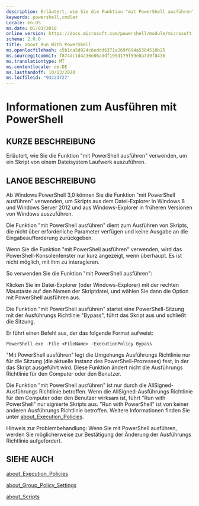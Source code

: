 ```yaml
---
description: Erläutert, wie Sie die Funktion "mit PowerShell ausführen" verwenden, um ein Skript von einem Dateisystem Laufwerk auszuführen.
keywords: powershell,cmdlet
Locale: en-US
ms.date: 01/03/2018
online version: https://docs.microsoft.com/powershell/module/microsoft.powershell.core/about/about_run_with_powershell?view=powershell-7&WT.mc_id=ps-gethelp
schema: 2.0.0
title: about_Run_With_PowerShell
ms.openlocfilehash: c5b1ca5d924c6eddd6371a269f694a5304510b25
ms.sourcegitcommit: f874dc1d4236e06a3df195d179f59e0a7d9f8436
ms.translationtype: MT
ms.contentlocale: de-DE
ms.lasthandoff: 10/13/2020
ms.locfileid: "93223727"
---
```

# <a name="about-run-with-powershell"></a>Informationen zum Ausführen mit PowerShell

## <a name="short-description"></a>KURZE BESCHREIBUNG
Erläutert, wie Sie die Funktion "mit PowerShell ausführen" verwenden, um ein Skript von einem Dateisystem Laufwerk auszuführen.

## <a name="long-description"></a>LANGE BESCHREIBUNG

Ab Windows PowerShell 3,0 können Sie die Funktion "mit PowerShell ausführen" verwenden, um Skripts aus dem Datei-Explorer in Windows 8 und Windows Server 2012 und aus Windows-Explorer in früheren Versionen von Windows auszuführen.

Die Funktion "mit PowerShell ausführen" dient zum Ausführen von Skripts, die nicht über erforderliche Parameter verfügen und keine Ausgabe an die Eingabeaufforderung zurückgeben.

Wenn Sie die Funktion "mit PowerShell ausführen" verwenden, wird das PowerShell-Konsolenfenster nur kurz angezeigt, wenn überhaupt. Es ist nicht möglich, mit ihm zu interagieren.

So verwenden Sie die Funktion "mit PowerShell ausführen":

Klicken Sie im Datei-Explorer (oder Windows-Explorer) mit der rechten Maustaste auf den Namen der Skriptdatei, und wählen Sie dann die Option mit PowerShell ausführen aus.

Die Funktion "mit PowerShell ausführen" startet eine PowerShell-Sitzung mit der Ausführungs Richtlinie "Bypass", führt das Skript aus und schließt die Sitzung.

Er führt einen Befehl aus, der das folgende Format aufweist:

```
PowerShell.exe -File <FileName> -ExecutionPolicy Bypass
```

"Mit PowerShell ausführen" legt die Umgehungs Ausführungs Richtlinie nur für die Sitzung (die aktuelle Instanz des PowerShell-Prozesses) fest, in der das Skript ausgeführt wird.
Diese Funktion ändert nicht die Ausführungs Richtlinie für den Computer oder den Benutzer.

Die Funktion "mit PowerShell ausführen" ist nur durch die AllSigned-Ausführungs Richtlinie betroffen. Wenn die AllSigned-Ausführungs Richtlinie für den Computer oder den Benutzer wirksam ist, führt "Run with PowerShell" nur signierte Skripts aus. "Run with PowerShell" ist von keiner anderen Ausführungs Richtlinie betroffen. Weitere Informationen finden Sie unter [about_Execution_Policies](about_Execution_Policies.md).

Hinweis zur Problembehandlung: Wenn Sie mit PowerShell ausführen, werden Sie möglicherweise zur Bestätigung der Änderung der Ausführungs Richtlinie aufgefordert.

## <a name="see-also"></a>SIEHE AUCH

[about_Execution_Policies](about_Execution_Policies.md)

[about_Group_Policy_Settings](about_Group_Policy_Settings.md)

[about_Scripts](about_Scripts.md)
